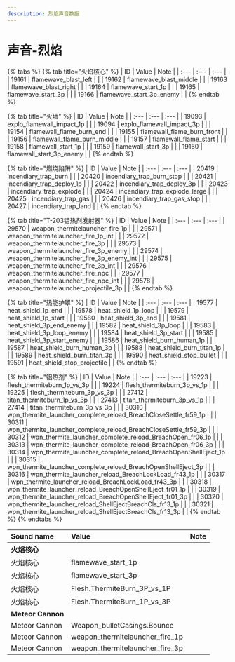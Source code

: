 ```yaml
---
description: 烈焰声音数据
---
```


# 声音-烈焰

{% tabs %}
{% tab title="火焰核心" %}
| ID | Value | Note |
| :--- | :--- | :--- |
| 19161 | flamewave\_blast\_left |  |
| 19162 | flamewave\_blast\_middle |  |
| 19163 | flamewave\_blast\_right |  |
| 19164 | flamewave\_start\_1p |  |
| 19165 | flamewave\_start\_3p |  |
| 19166 | flamewave\_start\_3p\_enemy |  |
{% endtab %}

{% tab title="火墙" %}
| ID | Value | Note |
| :--- | :--- | :--- |
| 19093 | explo\_flamewall\_impact\_1p |  |
| 19094 | explo\_flamewall\_impact\_3p |  |
| 19154 | flamewall\_flame\_burn\_end |  |
| 19155 | flamewall\_flame\_burn\_front |  |
| 19156 | flamewall\_flame\_burn\_middle |  |
| 19157 | flamewall\_flame\_start |  |
| 19158 | flamewall\_start\_1p |  |
| 19159 | flamewall\_start\_3p |  |
| 19160 | flamewall\_start\_3p\_enemy |  |
{% endtab %}

{% tab title="燃烧陷阱" %}
| ID | Value | Note |
| :--- | :--- | :--- |
| 20419 | incendiary\_trap\_burn |  |
| 20420 | incendiary\_trap\_burn\_stop |  |
| 20421 | incendiary\_trap\_deploy\_1p |  |
| 20422 | incendiary\_trap\_deploy\_3p |  |
| 20423 | incendiary\_trap\_explode |  |
| 20424 | incendiary\_trap\_explode\_large |  |
| 20425 | incendiary\_trap\_gas |  |
| 20426 | incendiary\_trap\_gas\_stop |  |
| 20427 | incendiary\_trap\_land |  |
{% endtab %}

{% tab title="T-203铝热剂发射器" %}
| ID | Value | Note |
| :--- | :--- | :--- |
| 29570 | weapon\_thermitelauncher\_fire\_1p |  |
| 29571 | weapon\_thermitelauncher\_fire\_1p\_int |  |
| 29572 | weapon\_thermitelauncher\_fire\_3p |  |
| 29573 | weapon\_thermitelauncher\_fire\_3p\_enemy |  |
| 29574 | weapon\_thermitelauncher\_fire\_3p\_enemy\_int |  |
| 29575 | weapon\_thermitelauncher\_fire\_3p\_int |  |
| 29576 | weapon\_thermitelauncher\_fire\_npc |  |
| 29577 | weapon\_thermitelauncher\_fire\_npc\_int |  |
| 29578 | weapon\_thermitelauncher\_projectile\_3p |  |
{% endtab %}

{% tab title="热能护罩" %}
| ID | Value | Note |
| :--- | :--- | :--- |
| 19577 | heat\_shield\_1p\_end |  |
| 19578 | heat\_shield\_1p\_loop |  |
| 19579 | heat\_shield\_1p\_start |  |
| 19580 | heat\_shield\_3p\_end |  |
| 19581 | heat\_shield\_3p\_end\_enemy |  |
| 19582 | heat\_shield\_3p\_loop |  |
| 19583 | heat\_shield\_3p\_loop\_enemy |  |
| 19584 | heat\_shield\_3p\_start |  |
| 19585 | heat\_shield\_3p\_start\_enemy |  |
| 19586 | heat\_shield\_burn\_human\_1p |  |
| 19587 | heat\_shield\_burn\_human\_3p |  |
| 19588 | heat\_shield\_burn\_titan\_1p |  |
| 19589 | heat\_shield\_burn\_titan\_3p |  |
| 19590 | heat\_shield\_stop\_bullet |  |
| 19591 | heat\_shield\_stop\_projectile |  |
{% endtab %}

{% tab title="铝热剂" %}
| ID | Value | Note |
| :--- | :--- | :--- |
| 19223 | flesh\_thermiteburn\_1p\_vs\_3p |  |
| 19224 | flesh\_thermiteburn\_3p\_vs\_1p |  |
| 19225 | flesh\_thermiteburn\_3p\_vs\_3p |  |
| 27412 | titan\_thermiteburn\_1p\_vs\_3p |  |
| 27413 | titan\_thermiteburn\_3p\_vs\_1p |  |
| 27414 | titan\_thermiteburn\_3p\_vs\_3p |  |
| 30310 | wpn\_thermite\_launcher\_complete\_reload\_BreachCloseSettle\_fr59\_1p |  |
| 30311 | wpn\_thermite\_launcher\_complete\_reload\_BreachCloseSettle\_fr59\_3p |  |
| 30312 | wpn\_thermite\_launcher\_complete\_reload\_BreachOpen\_fr06\_1p |  |
| 30313 | wpn\_thermite\_launcher\_complete\_reload\_BreachOpen\_fr06\_3p |  |
| 30314 | wpn\_thermite\_launcher\_complete\_reload\_BreachOpenShellEject\_1p |  |
| 30315 | wpn\_thermite\_launcher\_complete\_reload\_BreachOpenShellEject\_3p |  |
| 30316 | wpn\_thermite\_launcher\_reload\_BreachLockLoad\_fr43\_1p |  |
| 30317 | wpn\_thermite\_launcher\_reload\_BreachLockLoad\_fr43\_3p |  |
| 30318 | wpn\_thermite\_launcher\_reload\_BreachOpenShellEject\_fr01\_1p |  |
| 30319 | wpn\_thermite\_launcher\_reload\_BreachOpenShellEject\_fr01\_3p |  |
| 30320 | wpn\_thermite\_launcher\_reload\_ShellEjectBreachCls\_fr13\_1p |  |
| 30321 | wpn\_thermite\_launcher\_reload\_ShellEjectBreachCls\_fr13\_3p |  |
{% endtab %}
{% endtabs %}

| Sound name | Value | Note |
| :--- | :--- | :--- |
| **火焰核心** |  |  |
| 火焰核心 | flamewave\_start\_1p |  |
| 火焰核心 | flamewave\_start\_3p |  |
| 火焰核心 | Flesh.ThermiteBurn\_3P\_vs\_1P |  |
| 火焰核心 | Flesh.ThermiteBurn\_1P\_vs\_3P |  |
| **Meteor Cannon** |  |  |
| Meteor Cannon | Weapon\_bulletCasings.Bounce |  |
| Meteor Cannon | weapon\_thermitelauncher\_fire\_1p |  |
| Meteor Cannon | weapon\_thermitelauncher\_fire\_3p |  |

